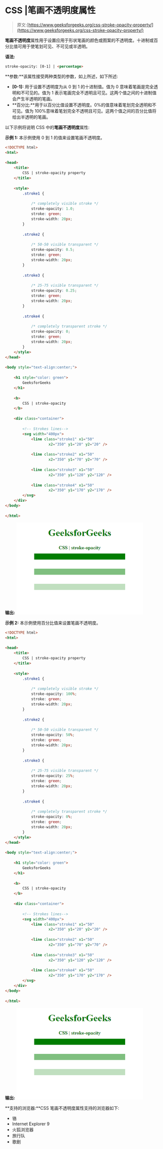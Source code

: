 # CSS |笔画不透明度属性

> 原文:[https://www.geeksforgeeks.org/css-stroke-opacity-property/](https://www.geeksforgeeks.org/css-stroke-opacity-property/)

**笔画不透明度**属性用于设置应用于形状笔画的颜色或图案的不透明度。十进制或百分比值可用于使笔划可见、不可见或半透明。

**语法:**

```html
stroke-opacity: [0-1] | <percentage>
```

**参数:**该属性接受两种类型的参数，如上所述，如下所述:

*   **[0-1]:** 用于设置不透明度为从 0 到 1 的十进制值。值为 0 意味着笔画是完全透明和不可见的。值为 1 表示笔画完全不透明且可见。这两个值之间的十进制值会产生半透明的笔画。
*   **百分比:**用于以百分比值设置不透明度。0%的值意味着笔划完全透明和不可见。值为 100%意味着笔划完全不透明且可见。这两个值之间的百分比值将给出半透明的笔画。

以下示例将说明 CSS 中的**笔画不透明度**属性:

**示例 1:** 本示例使用 0 到 1 的值来设置笔画不透明度。

```html
<!DOCTYPE html>
<html>

<head>
    <title>
        CSS | stroke-opacity property
    </title>

    <style>
        .stroke1 {

            /* completely visible stroke */
            stroke-opacity: 1.0;
            stroke: green;
            stroke-width: 20px;
        }

        .stroke2 {

            /* 50-50 visible transparent */
            stroke-opacity: 0.5;
            stroke: green;
            stroke-width: 20px;
        }

        .stroke3 {

            /* 25-75 visible transparent */
            stroke-opacity: 0.25;
            stroke: green;
            stroke-width: 20px;
        }

        .stroke4 {

            /* completely transparent stroke */
            stroke-opacity: 0;
            stroke: green;
            stroke-width: 20px;
        }
    </style>
</head>

<body style="text-align:center;">

    <h1 style="color: green">
        GeeksforGeeks
    </h1>

    <b>
        CSS | stroke-opacity
    </b>

    <div class="container">

        <!-- Strokes lines-->
        <svg width="400px">
            <line class="stroke1" x1="50"
                    x2="350" y1="20" y2="20" />

            <line class="stroke2" x1="50"
                    x2="350" y1="70" y2="70" />

            <line class="stroke3" x1="50"
                    x2="350" y1="120" y2="120" />

            <line class="stroke4" x1="50"
                    x2="350" y1="170" y2="170" />
        </svg>
    </div>
</body>

</html>
```

**输出:**
![decimal-val](img/b486c419f3f9f857ac4cf1cd50baea9d.png)

**示例 2:** 本示例使用百分比值来设置笔画不透明度。

```html
<!DOCTYPE html>
<html>

<head>
    <title>
        CSS | stroke-opacity property
    </title>

    <style>
        .stroke1 {

            /* completely visible stroke */
            stroke-opacity: 100%;
            stroke: green;
            stroke-width: 20px;
        }

        .stroke2 {

            /* 50-50 visible transparent */
            stroke-opacity: 50%;
            stroke: green;
            stroke-width: 20px;
        }

        .stroke3 {

            /* 25-75 visible transparent */
            stroke-opacity: 25%;
            stroke: green;
            stroke-width: 20px;
        }

        .stroke4 {

            /* completely transparent stroke */
            stroke-opacity: 0%;
            stroke: green;
            stroke-width: 20px;
        }
    </style>
</head>

<body style="text-align:center;">

    <h1 style="color: green">
        GeeksforGeeks
    </h1>

    <b>
        CSS | stroke-opacity
    </b>

    <div class="container">

        <!-- Strokes lines-->
        <svg width="400px">
            <line class="stroke1" x1="50"
                    x2="350" y1="20" y2="20" />

            <line class="stroke2" x1="50"
                    x2="350" y1="70" y2="70" />

            <line class="stroke3" x1="50"
                    x2="350" y1="120" y2="120" />

            <line class="stroke4" x1="50"
                    x2="350" y1="170" y2="170" />
        </svg>
    </div>
</body>

</html>
```

**输出:**
![decimal-val](img/b486c419f3f9f857ac4cf1cd50baea9d.png)

**支持的浏览器:**CSS 笔画不透明度属性支持的浏览器如下:

*   铬
*   Internet Explorer 9
*   火狐浏览器
*   旅行队
*   歌剧